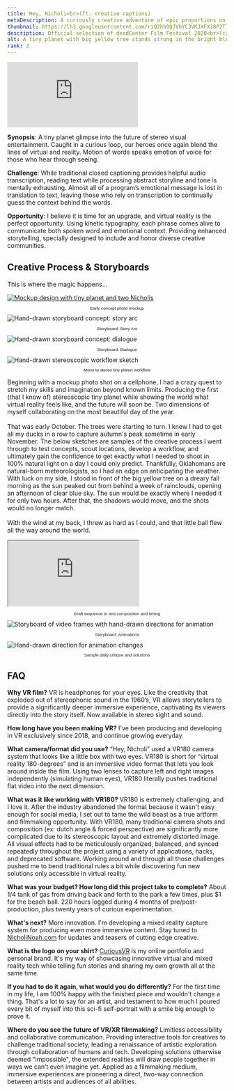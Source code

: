 ```yaml
---
title: Hey, Nicholi<br>(ft. creative captions)
metaDescription: A curiously creative adventure of epic proportions on the tiniest of tiny planets
thumbnail: https://lh3.googleusercontent.com/riQ2hh9QJVhYC3VKJXFXi8P2T14JsKx5HrUUfbFpSqA3mhkG9YzONTBbeVDt4H9DPAZ8o9pIfDU0-KOYuiaJPaJO2ugpXZhis4q1z8ZO1zMRPJJ5AEHD4fov2obpwSuig_W3xebmVw=w2400
description: Official selection of deadCenter Film Festival 2020<br>(cross your eyes to view in 3D)
alt: A tiny planet with big yellow tree stands strong in the bright blue sky. Our hero, Nicholi, stands on the planet giving an enthusiastic thumbs up to a giant Nicholi watching over the tiny explorer, also with an enthusiastic thumbs up and big smile.
rank: 2
---
```


<iframe
  class="video"
  src="https://www.youtube.com/embed/ikTx-05dJ7M"
  frameborder="0"
  allow="accelerometer; autoplay; encrypted-media; gyroscope;"
  allowfullscreen></iframe>


<!-- <iframe src="https://www.youtube.com/embed/ikTx-05dJ7M" class="youtube-iframe"></iframe> -->


**Synopsis**: A tiny planet glimpse into the future of stereo visual entertainment. Caught in a curious loop, our heroes once again blend the lines of virtual and reality. Motion of words speaks emotion of voice for those who hear through seeing.

**Challenge**: While traditional closed captioning provides helpful audio transcription, reading text while processing abstract storyline and tone is mentally exhausting. Almost all of a program’s emotional message is lost in translation to text, leaving those who rely on transcription to continually guess the context behind the words.

**Opportunity**: I believe it is time for an upgrade, and virtual reality is the perfect opportunity. Using kinetic typography, each phrase comes alive to communicate both spoken word and emotional context. Providing enhanced storytelling, specially designed to include and honor diverse creative communities.


## **Creative Process & Storyboards**
This is where the magic happens...
<div class="row">
  <div class="col-md-3">
  <a href= "https://lh3.googleusercontent.com/liZZGdEzPuqY99PD0NsuBiWS_qAJS-x6KYAURn5X7sBs0u5zXvIHHSfIw8AKeV1hM4_WSgJ0mtqL0xNRoGdxSbeWSglIa2_h6UMxbFcimHrSGJy0Sk_qd2pLfwP83FspdtjvFUG5gQ=w2400">
    <img src="https://lh3.googleusercontent.com/liZZGdEzPuqY99PD0NsuBiWS_qAJS-x6KYAURn5X7sBs0u5zXvIHHSfIw8AKeV1hM4_WSgJ0mtqL0xNRoGdxSbeWSglIa2_h6UMxbFcimHrSGJy0Sk_qd2pLfwP83FspdtjvFUG5gQ=w2400" alt="Mockup design with tiny planet and two Nicholis">
    </img>
  </a>
    <p style="font-family: arial; font-size: .7em; text-align: center">Early concept photo mockup</p>
  </div>
  <div class="col-md-3">
    <img src="https://lh3.googleusercontent.com/ew98g6CxTYe6onS84O-4yZPRZ5AJdq7PZ04TriS77jFcPNvEBzwE7pFa0sDakEhoSq0scYdrgl8zeo-zhaLhkW0Bgyv5gL-0T34hD-BC9P8FZEo-voxfvIPQhl6xMmEZDMU-U6WHnQ=w2400" alt="Hand-drawn storyboard concept: story arc"></img>
    <p style="font-family: arial; font-size: .7em; text-align: center">Storyboard: Story Arc</p>
  </div>
  <div class="col-md-3">
    <img src="https://lh3.googleusercontent.com/7G0qHZAW-i5OxUQuorclOm5F967BCsN-r3kgjU7ciAfeFFPD2HavTUdA7F-dTmQJzLS_NU2NCLXNlvWGxkoRDrDpFjTNzmq2woub8I9ejnkuN17tX5D-OJMcUQrPHDl6I4XWdhxETQ=w2400" alt="Hand-drawn storyboard concept: dialogue"></img>
    <p style="font-family: arial; font-size: .7em; text-align: center">Storyboard: Dialogue</p>
  </div>
  <div class="col-md-3">
    <img src="https://lh3.googleusercontent.com/JHii8NgANCSCSxcD-TYD_vrPEjMZFxEsUm_zEQMioLFXbTocETwGkoyOzst1NoaCcf2xiXdnIg4prmRj70Mo_y3YGud0mKQY84yllhqr81btSbsUybJl0-mO7tnwkA3lmFZnW-Wvrw=w2400" alt="Hand-drawn stereoscopic workflow sketch"></img>
    <p style="font-family: arial; font-size: .7em; text-align: center">Mono to stereo tiny planet workflow</p>
  </div>
</div>

Beginning with a mockup photo shot on a cellphone, I had a crazy quest to stretch my skills and imagination beyond known limits. Producing the first (that I know of) stereoscopic tiny planet while showing the world what virtual reality feels like, and the future will soon be. Two dimensions of myself collaborating on the most beautiful day of the year.\
\
That was early October. The trees were starting to turn. I knew I had to get all my ducks in a row to capture autumn's peak sometime in early November. The below sketches are samples of the creative process I went through to test concepts, scout locations, develop a workflow, and ultimately gain the confidence to get exactly what I needed to shoot in 100% natural light on a day I could only predict. Thankfully, Oklahomans are natural-born meteorologists, so I had an edge on anticipating the weather. With luck on my side, I stood in front of the big yellow tree on a dreary fall morning as the sun peaked out from behind a week of rainclouds, opening an afternoon of clear blue sky. The sun would be exactly where I needed it for only two hours. After that, the shadows would move, and the shots would no longer match.\
\
With the wind at my back, I threw as hard as I could, and that little ball flew all the way around the world.

<div class="row">
  <div class="col-md-6">
    <iframe src="https://www.youtube.com/embed/BkyI5q8EkQQ" class="youtube-iframe"></iframe>
    <p style="font-family: arial; font-size: .7em; text-align: center">Draft sequence to test composition and timing</p>
  </div>
  <div class="col-md-3">
    <img src="https://lh3.googleusercontent.com/s6qZkuTJOgg46ivrM-osBK9IpcJzPP71GH9vQHRBGTR676BVXm_eCiNABY_ydwyDYsO2U8iu-Wt_eLIFNuFIskP4GtvRYbs4vyn5QdwC8nWYsSNFCPgSJdJ01khjOCdZA4MJ0d_rwQ=w2400" alt="Storyboard of video frames with hand-drawn directions for animation"></img>
    <p style="font-family: arial; font-size: .7em; text-align: center">Storyboard: Animations</p>
  </div>
  <div class="col-md-3">
    <img src="https://lh3.googleusercontent.com/4x8jiRTgb4-y-fsQC61CrUQ2_kBk8WWF70l-jcaaueeqXlQkrHy5nGGgpkcfLXYxCc2lYKEdIw7VgobcQbokp7E9PbW3tJ9uou6WQCR0kGrqaAiA_YfH8OccXFvEoT5KQ2UIHnPEkQ=w2400" alt="Hand-drawn direction for animation changes"></img>
    <p style="font-family: arial; font-size: .7em; text-align: center">Sample daily critique and solutions</p>
  </div>
</div>

## **FAQ**
**Why VR film?**
VR is headphones for your eyes. Like the creativity that exploded out of stereophonic sound in the 1960’s, VR allows storytellers to provide a significantly deeper immersive experience, captivating its viewers directly into the story itself. Now available in stereo sight and sound.

**How long have you been making VR?**
I've been producing and developing in VR exclusively since 2018, and continue growing everyday.

**What camera/format did you use?**
“Hey, Nicholi” used a VR180 camera system that looks like a little box with two eyes. VR180 is short for “virtual reality 180-degrees” and is an immersive video format that lets you look around inside the film. Using two lenses to capture left and right images independently (simulating human eyes), VR180 literally pushes traditional flat video into the next dimension.

**What was it like working with VR180?**
VR180 is extremely challenging, and I love it. After the industry abandoned the format because it wasn't easy enough for social media, I set out to tame the wild beast as a true artform and filmmaking opportunity. With VR180, many traditional camera shots and composition (ex: dutch angle & forced perspective) are significantly more complicated due to its stereoscopic layout and extremely distorted image. All visual effects had to be meticulously organized, balanced, and synced repeatedly throughout the project using a variety of applications, hacks, and deprecated software. Working around and through all those challenges pushed me to bend traditional rules a bit while discovering fun new solutions only accessible in virtual reality.

**What was your budget? How long did this project take to complete?**
About 1/4 tank of gas from driving back and forth to the park a few times, plus $1 for the beach ball. 220 hours logged during 4 months of pre/post-production, plus twenty years of curious experimentation.

**What's next?**
More innovation. I'm developing a mixed reality capture system for producing even more immersive content. Stay tuned to [NicholiNoah.com](https://nicholinoah.com/virtual-reality) for updates and teasers of cutting edge creative.

**What is the logo on your shirt?**
[CuriousVR](https://curiousvr.tv) is my online portfolio and personal brand. It's my way of showcasing innovative virtual and mixed reality tech while telling fun stories and sharing my own growth all at the same time.

**If you had to do it again, what would you do differently?**
For the first time in my life, I am 100% happy with the finished piece and wouldn't change a thing. That's a lot to say for an artist, and testament to how much I poured every bit of myself into this sci-fi self-portrait with a smile big enough to prove it.

**Where do you see the future of VR/XR filmmaking?**
Limitless accessibility and collaborative communication. Providing interactive tools for creatives to challenge traditional society, leading a renaissance of artistic exploration through collaboration of humans and tech. Developing solutions otherwise deemed "impossible", the extended realities will draw people together in ways we can’t even imagine yet. Applied as a filmmaking medium, immersive experiences are pioneering a direct, two-way connection between artists and audiences of all abilities.